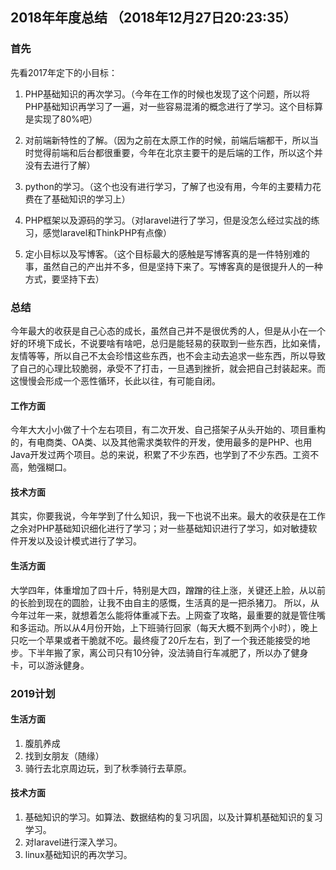 ## 2018年年度总结 （2018年12月27日20:23:35）

### 首先

 先看2017年定下的小目标：
 
1.  PHP基础知识的再次学习。（今年在工作的时候也发现了这个问题，所以将PHP基础知识再学习了一遍，对一些容易混淆的概念进行了学习。这个目标算是实现了80%吧）

2. 对前端新特性的了解。（因为之前在太原工作的时候，前端后端都干，所以当时觉得前端和后台都很重要，今年在北京主要干的是后端的工作，所以这个并没有去进行了解）

3. python的学习。（这个也没有进行学习，了解了也没有用，今年的主要精力花费在了基础知识的学习上）

4. PHP框架以及源码的学习。（对laravel进行了学习，但是没怎么经过实战的练习，感觉laravel和ThinkPHP有点像）

5. 定小目标以及写博客。（这个目标最大的感触是写博客真的是一件特别难的事，虽然自己的产出并不多，但是坚持下来了。写博客真的是很提升人的一种方式，要坚持下去）

### 总结

今年最大的收获是自己心态的成长，虽然自己并不是很优秀的人，但是从小在一个好的环境下成长，不说要啥有啥吧，总归是能轻易的获取到一些东西，比如亲情，友情等等，所以自己不太会珍惜这些东西，也不会主动去追求一些东西，所以导致了自己的心理比较脆弱，承受不了打击，一旦遇到挫折，就会把自己封装起来。而这慢慢会形成一个恶性循环，长此以往，有可能自闭。

#### 工作方面

今年大大小小做了十个左右项目，有二次开发、自己搭架子从头开始的、项目重构的，有电商类、OA类、以及其他需求类软件的开发，使用最多的是PHP、也用Java开发过两个项目。总的来说，积累了不少东西，也学到了不少东西。工资不高，勉强糊口。

#### 技术方面

 其实，你要我说，今年学到了什么知识，我一下也说不出来。最大的收获是在工作之余对PHP基础知识细化进行了学习；对一些基础知识进行了学习，如对敏捷软件开发以及设计模式进行了学习。
 
#### 生活方面

 大学四年，体重增加了四十斤，特别是大四，蹭蹭的往上涨，关键还上脸，从以前的长脸到现在的圆脸，让我不由自主的感慨，生活真的是一把杀猪刀。 所以，从今年过年一来，就想着怎么能将体重减下去。上网查了攻略，最重要的就是管住嘴和多运动。所以从4月份开始，上下班骑行回家（每天大概不到两个小时），晚上只吃一个苹果或者干脆就不吃。最终瘦了20斤左右，到了一个我还能接受的地步。下半年搬了家，离公司只有10分钟，没法骑自行车减肥了，所以办了健身卡，可以游泳健身。
 
### 2019计划

#### 生活方面

1. 腹肌养成
2. 找到女朋友（随缘）
3. 骑行去北京周边玩，到了秋季骑行去草原。

#### 技术方面

1. 基础知识的学习。如算法、数据结构的复习巩固，以及计算机基础知识的复习学习。
2. 对laravel进行深入学习。
3. linux基础知识的再次学习。
